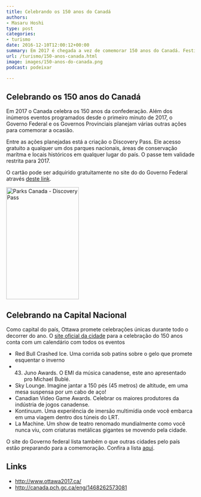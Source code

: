 ```yaml
---
title: Celebrando os 150 anos do Canadá
authors:
- Masaru Hoshi
type: post
categories:
- turismo
date: 2016-12-10T12:00:12+00:00
summary: Em 2017 é chegada a vez de comemorar 150 anos do Canadá. Festivais, shows e eventos estão programador por todo o país. Confira aqui quando e onde comemorar.
url: /turismo/150-anos-canada.html
image: images/150-anos-do-canada.png
podcast: podeixar

---
```

## Celebrando os 150 anos do Canadá

Em 2017 o Canada celebra os 150 anos da confederação. Além dos inúmeros eventos programados desde o primeiro minuto de 2017, o Governo Federal e os Governos Provinciais planejam várias outras ações para comemorar a ocasião.

Entre as ações planejadas está a criação o Discovery Pass. Ele acesso gratuito a qualquer um dos parques nacionais, áreas de conservação marítma e locais históricos em qualquer lugar do país. O passe tem validade restrita para 2017.

O cartão pode ser adquirido gratuitamente no site do do Governo Federal através <a href="http://www.commandesparcs-parksorders.ca/" target="_blank" rel="noopener noreferrer">deste link</a>.

<img class="aligncenter size-medium wp-image-7240" src="http://www.canadaagora.com/wp-content/uploads/parks-canada-discovery-pass-194x300.jpg" alt="Parks Canada - Discovery Pass" width="194" height="300" srcset="https://www.canadaagora.com/wp-content/uploads/parks-canada-discovery-pass-194x300.jpg 194w, https://www.canadaagora.com/wp-content/uploads/parks-canada-discovery-pass.jpg 420w" sizes="(max-width: 194px) 100vw, 194px" />

## Celebrando na Capital Nacional

Como capital do país, Ottawa promete celebrações únicas durante todo o decorrer do ano. O <a href="http://www.ottawa2017.ca/" target="_blank" rel="noopener noreferrer">site oficial da cidade</a> para a celebração do 150 anos conta com um calendário com todos os eventos

  * Red Bull Crashed Ice. Uma corrida sob patins sobre o gelo que promete esquentar o inverno
  * 43. Juno Awards. O EMI da música canadense, este ano apresentado pro Michael Bublé.
  * Sky Lounge. Imagine jantar a 150 pés (45 metros) de altitude, em uma mesa suspensa por um cabo de aço!
  * Canadian Video Game Awards. Celebrar os maiores produtores da indústria de jogos canadense.
  * Kontinuum. Uma experiência de imersão multimídia onde você embarca em uma viagem dentro dos túneis do LRT.
  * La Machine. Um show de teatro renomado mundialmente como você nunca viu, com criaturas metálicas gigantes se movendo pela cidade.

O site do Governo federal lista também o que outras cidades pelo país estão preparando para a comemoração. Confira a lista <a href="http://canada.pch.gc.ca/eng/1473870972268" target="_blank" rel="noopener noreferrer">aqui</a>.

## Links

  * <a href="http://www.ottawa2017.ca/" target="_blank" rel="noopener noreferrer">http://www.ottawa2017.ca/</a>
  * <a href="http://canada.pch.gc.ca/eng/1468262573081" target="_blank" rel="noopener noreferrer">http://canada.pch.gc.ca/eng/1468262573081</a>